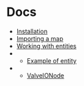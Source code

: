 # Docs

- [Installation](installation.md)
- [Importing a map](importing-a-map.md)
- [Working with entities](entities.md)
- - [Example of entity](entities.md#example)
- - [ValveIONode](entities.md#valveionode)

